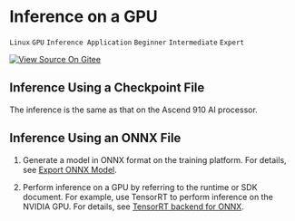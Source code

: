 # Inference on a GPU

`Linux` `GPU` `Inference Application` `Beginner` `Intermediate` `Expert`

[![View Source On Gitee](./_static/logo_source.png)](https://gitee.com/mindspore/docs/blob/r1.2/tutorials/inference/source_en/multi_platform_inference_gpu.md)

## Inference Using a Checkpoint File

The inference is the same as that on the Ascend 910 AI processor.

## Inference Using an ONNX File

1. Generate a model in ONNX format on the training platform. For details, see [Export ONNX Model](https://www.mindspore.cn/tutorial/training/en/r1.2/use/save_model.html#export-onnx-model).

2. Perform inference on a GPU by referring to the runtime or SDK document. For example, use TensorRT to perform inference on the NVIDIA GPU. For details, see [TensorRT backend for ONNX](https://github.com/onnx/onnx-tensorrt).
